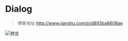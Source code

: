 # Dialog

> 博客地址  http://www.jianshu.com/p/d893ba8608ae

![预览](https://github.com/Alex-Cin/Dialog/blob/master/preview/preview.gif)
